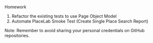 Homework

1. Refactor the existing tests to use Page Object Model
2. Automate PlaceLab Smoke Test (Create Single Place Search Report)

Note: Remember to avoid sharing your personal credentials on GitHub repositories.
